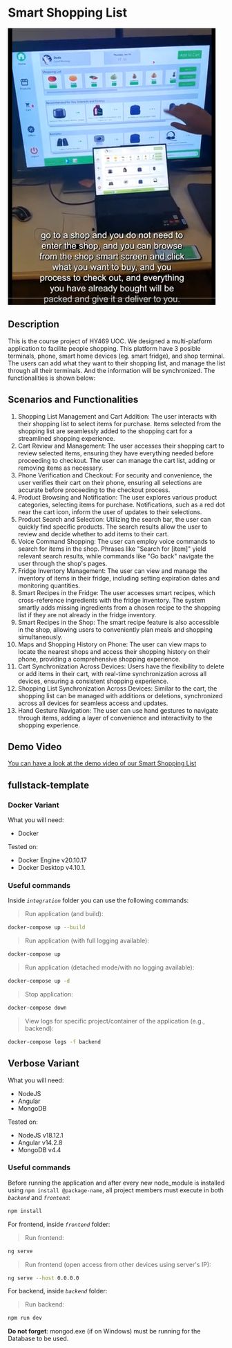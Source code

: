 # Smart Shopping List

![Demo](frontend/demo.png)

## Description
This is the course project of HY469 UOC. We designed a multi-platform application to facilite people shopping. This platform have 3 posible terminals, phone, smart home devices (eg. smart fridge), and shop terminal. The users can add what they want to their shopping list, and manage the list through all their terminals. And the information will be synchronized. The functionalities is shown below:


## Scenarios and Functionalities

1. Shopping List Management and Cart Addition: The user interacts with their shopping list to select items for purchase. Items selected from the shopping list are seamlessly added to the shopping cart for a streamlined shopping experience.
2. Cart Review and Management: The user accesses their shopping cart to review selected items, ensuring they have everything needed before proceeding to checkout. The user can manage the cart list, adding or removing items as necessary.
3. Phone Verification and Checkout: For security and convenience, the user verifies their cart on their phone, ensuring all selections are accurate before proceeding to the checkout process.
4. Product Browsing and Notification: The user explores various product categories, selecting items for purchase. Notifications, such as a red dot near the cart icon, inform the user of updates to their selections.
5. Product Search and Selection: Utilizing the search bar, the user can quickly find specific products. The search results allow the user to review and decide whether to add items to their cart.
6. Voice Command Shopping: The user can employ voice commands to search for items in the shop. Phrases like "Search for [item]" yield relevant search results, while commands like "Go back" navigate the user through the shop's pages.
7. Fridge Inventory Management: The user can view and manage the inventory of items in their fridge, including setting expiration dates and monitoring quantities.
8. Smart Recipes in the Fridge: The user accesses smart recipes, which cross-reference ingredients with the fridge inventory. The system smartly adds missing ingredients from a chosen recipe to the shopping list if they are not already in the fridge inventory.
9. Smart Recipes in the Shop: The smart recipe feature is also accessible in the shop, allowing users to conveniently plan meals and shopping simultaneously.
10. Maps and Shopping History on Phone: The user can view maps to locate the nearest shops and access their shopping history on their phone, providing a comprehensive shopping experience.
11. Cart Synchronization Across Devices: Users have the flexibility to delete or add items in their cart, with real-time synchronization across all devices, ensuring a consistent shopping experience.
12. Shopping List Synchronization Across Devices: Similar to the cart, the shopping list can be managed with additions or deletions, synchronized across all devices for seamless access and updates.
13. Hand Gesture Navigation: The user can use hand gestures to navigate through items, adding a layer of convenience and interactivity to the shopping experience.

## Demo Video

[You can have a look at the demo video of our Smart Shopping List](https://drive.google.com/file/d/1jyQBsDLZMnQwxsHRwtvCvodu_QaOwu3b/view?usp=sharing)

## fullstack-template

### Docker Variant

What you will need:
* Docker 

Tested on: 
* Docker Engine v20.10.17
* Docker Desktop v4.10.1.

### Useful commands
Inside *`integration`* folder you can use the following commands:

> Run application (and build):
```sh
docker-compose up --build
```

> Run application (with full logging available):
```sh
docker-compose up
```

> Run application (detached mode/with no logging available):
```sh
docker-compose up -d
```

> Stop application:
```sh
docker-compose down
```

> View logs for specific project/container of the application (e.g., backend):
```sh
docker-compose logs -f backend
```

## Verbose Variant

What you will need:
* NodeJS
* Angular
* MongoDB

Tested on: 
* NodeJS v18.12.1
* Angular v14.2.8
* MongoDB v4.4

### Useful commands
Before running the application and after every new node_module is installed using `npm install @package-name`, all project members must execute in both *`backend`* and *`frontend`*:
```sh
npm install
``` 

For frontend, inside *`frontend`* folder:

> Run frontend:
```sh
ng serve
```

> Run frontend (open access from other devices using server's IP):
```sh
ng serve --host 0.0.0.0
```

For backend, inside *`backend`* folder:
> Run backend:
```sh
npm run dev
```

**Do not forget**: mongod.exe (if on Windows) must be running for the Database to be used. 
